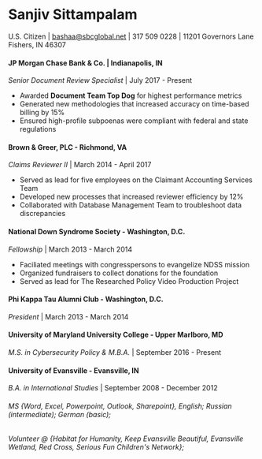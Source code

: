 # Sanjiv Sittampalam
U.S. Citizen | bashaa@sbcglobal.net | 317 509 0228 | 11201 Governors Lane Fishers, IN 46307

#### JP Morgan Chase Bank & Co. | Indianapolis, IN 
_Senior Document Review Specialist_ | July 2017 - Present
* Awarded **Document Team Top Dog** for highest performance metrics
* Generated new methodologies that increased accuracy on time-based billing by 15%
* Ensured high-profile subpoenas were compliant with federal and state regulations 

#### Brown & Greer, PLC - Richmond, VA
_Claims Reviewer II_ | March 2014 - April 2017
* Served as lead for five employees on the Claimant Accounting Services Team
* Developed new processes that increased reviewer efficiency by 12%
* Collaborated with Database Management Team to troubleshoot data discrepancies

#### National Down Syndrome Society - Washington, D.C.
_Fellowship_ | March 2013 - March 2014
* Faciliated meetings with congresspersons to evangelize NDSS mission
* Organized fundraisers to collect donations for the foundation
* Served as lead for  The Researched Policy Video Production Project 

#### Phi Kappa Tau Alumni Club - Washington, D.C.
_President_ | March 2013 - March 2014

#### University of Maryland University College - Upper Marlboro, MD
_M.S. in Cybersecurity Policy & M.B.A._ | September 2016 - Present

#### University of Evansville - Evansville, IN
_B.A. in International Studies_ | September 2008 - December 2012

###### MS {Word, Excel, Powerpoint, Outlook, Sharepoint}, English; Russian (intermediate); German (basic);

###### Volunteer @ {Habitat for Humanity, Keep Evansville Beautiful, Evansville Wetland, Red Cross, Serious Fun Children's Network}; 




